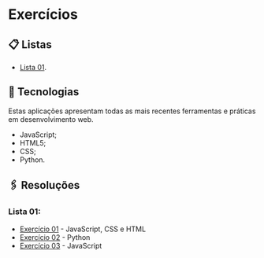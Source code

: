 # Exercícios

## 📋 Listas
- [Lista 01](https://github.com/mateusralv/basic-programming/blob/master/Lista/Exerc%C3%ADcios%20-%20Programa%C3%A7%C3%A3o%20B%C3%A1sica.pdf).


## 🚀 Tecnologias
Estas aplicações apresentam todas as mais recentes ferramentas e práticas em desenvolvimento web.
* JavaScript;
* HTML5;
* CSS;
* Python.

## 🖇️ Resoluções
### Lista 01: 
 - [Exercício 01](https://github.com/mateusralv/Computacao_Basica/tree/master/Lista/Ex001) - JavaScript, CSS e HTML
 - [Exercício 02](https://github.com/mateusralv/basic-programming/blob/master/Lista/Exerc%C3%ADcio%202_%20Python.py) - Python 
 - [Exercício 03](https://github.com/mateusralv/basic-programming/blob/master/Lista/Exerc%C3%ADcio_3.js) - JavaScript
